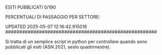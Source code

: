 ESITI PUBBLICATI 0/190 

PERCENTUALI DI PASSAGGIO PER SETTORE:

UPDATED 2025-05-07 12:16:42.915016
###################################################### 

Si tratta di un semplice script in python per controllare quando sono pubblicati gli esiti (ASN 2021, sesto quadrimestre).

